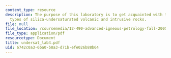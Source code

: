 ```yaml
---
content_type: resource
description: The purpose of this laboratory is to get acquainted with the various
  types of silica-undersaturated volcanic and intrusive rocks.
file: null
file_location: /coursemedia/12-490-advanced-igneous-petrology-fall-2005/6742c0a36ba0b8a3d71befe026b88b64_undersat_lab4.pdf
file_type: application/pdf
resourcetype: Document
title: undersat_lab4.pdf
uid: 6742c0a3-6ba0-b8a3-d71b-efe026b88b64
---
```


